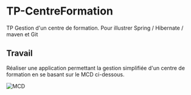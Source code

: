 TP-CentreFormation
==================

TP Gestion d'un centre de formation. Pour illustrer Spring / Hibernate / maven et Git

## Travail

Réaliser une application permettant la gestion simplifiée d'un centre de formation en se basant sur le MCD ci-dessous. 

![MCD](https://github.com/Treeptik/TP-CentreFormation/blob/master/MCD-CentreFormation.png?raw=true "MCD")
